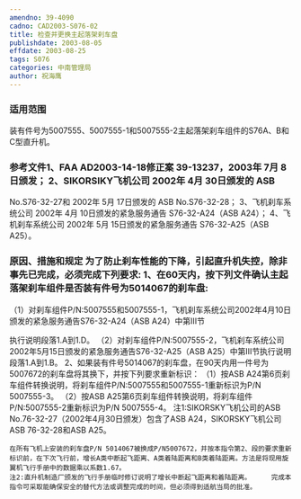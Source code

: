 ```yaml
---
amendno: 39-4090
cadno: CAD2003-S076-02
title: 检查并更换主起落架刹车盘
publishdate: 2003-08-05
effdate: 2003-08-25
tags: S076
categories: 中南管理局
author: 祝海鹰
---
```


### 适用范围 
装有件号为5007555、5007555-1和5007555-2主起落架刹车组件的S76A、B和C型直升机。

### 参考文件1、FAA AD2003-14-18修正案 39-13237，2003年 7月 8日颁发； 2、SIKORSIKY飞机公司 2002年 4月 30日颁发的 ASB 
No.S76-32-27和 2002年 5月 17日颁发的 ASB No.S76-32-28； 3、飞机刹车系统公司 2002年 4月 10日颁发的紧急服务通告 S76-32-A24（ASB A24）； 4、飞机刹车系统公司 2002年 5月 15日颁发的紧急服务通告 S76-32-A25（ASB A25）。

### 原因、措施和规定     为了防止刹车性能的下降，引起直升机失控，除非事先已完成，必须完成下列要求:     1、在60天内，按下列文件确认主起落架刹车组件是否装有件号为5014067的刹车盘: 
（1）对刹车组件P/N:5007555和5007555-1，飞机刹车系统公司2002年4月10日颁发的紧急服务通告S76-32-A24（ASB A24）中第III节
  
执行说明段落1.A到1.D。 
（2）对刹车组件P/N:5007555-2，飞机刹车系统公司2002年5月15日颁发的紧急服务通告S76-32-A25（ASB A25）中第III节执行说明段落1.A到1.B。 
    2、如果装有件号5014067的刹车盘，在90天内用一件号为5007672的刹车盘将其换下，并按下列要求重新标识： 
（1）按ASB A24第6页刹车组件转换说明，将刹车组件P/N:5007555和5007555-1重新标识为P/N 5007555-3。 
     （2）按ASB A25第6页刹车组件转换说明，将刹车组件P/N:5007555-2重新标识为P/N 5007555-4。     注1:SIKORSKY飞机公司的ASB No.76-32-27（2002年4月30日颁发）包含了ASB A24，SIKORSKY飞机公司ASB 76-32-28和ASB A25。 

    在所有飞机上安装的刹车盘P/N 5014067被换成P/N5007672，并按本指令第2、段的要求重新标识前，在下次飞行前，增长A类中断起飞距离、A类着陆距离和B类着陆距离。方法是将现用旋翼机飞行手册中的数据乘以系数1.67。 
    注2:直升机制造厂颁发的飞行手册临时修订说明了增长中断起飞距离和着陆距离。     完成本指令可采取能确保安全的替代方法或调整完成的时间，但必须得到适航当局的批准。
